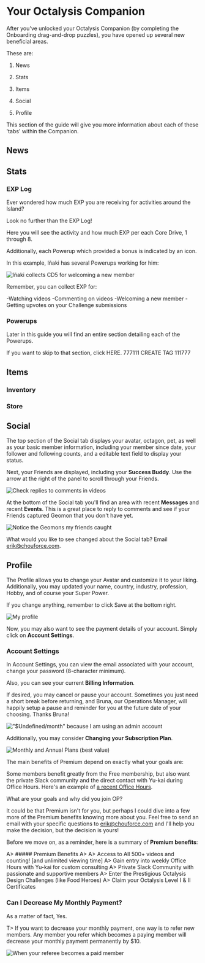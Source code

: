 # Your Octalysis Companion

After you've unlocked your Octalysis Companion (by completing the Onboarding drag-and-drop puzzles), you have opened up several new beneficial areas. 

These are: 

1. News

2. Stats

3. Items

4. Social

5. Profile

This section of the guide will give you more information about each of these 'tabs' within the Companion. 

## News


## Stats


### EXP Log

Ever wondered how much EXP you are receiving for activities around the Island? 

Look no further than the EXP Log!

Here you will see the activity and how much EXP per each Core Drive, 1 through 8.

Additionally, each Powerup which provided a bonus is indicated by an icon. 

In this example, Iñaki has several Powerups working for him: 

![Iñaki collects CD5 for welcoming a new member](/resources/inakiexplog.png)

Remember, you can collect EXP for: 

-Watching videos
-Commenting on videos
-Welcoming a new member
-Getting upvotes on your Challenge submissions


### Powerups

Later in this guide you will find an entire section detailing each of the Powerups. 

If you want to skip to that section, click HERE. 777111 CREATE TAG 111777

## Items

### Inventory 

### Store


## Social 


The top section of the Social tab displays your avatar, octagon, pet, as well as your basic member information, including your member since date, your follower and following counts, and a editable text field to display your status.

Next, your Friends are displayed, including your **Success Buddy**. Use the arrow at the right of the panel to scroll through your Friends.

![Check replies to comments in videos](/resources/socialmessages.png)

At the bottom of the Social tab you'll find an area with recent **Messages** and recent **Events**. This is a great place to reply to comments and see if your Friends captured Geomon that you don't have yet.

![Notice the Geomons my friends caught](/resources/socialevents.png)

What would you like to see changed about the Social tab? Email erik@chouforce.com. 

## Profile

The Profile allows you to change your Avatar and customize it to your liking. Additionally, you may updated your name, country, industry, profession, Hobby, and of course your Super Power. 

If you change anything, remember to click Save at the bottom right.

![My profile](/resources/profile.png)

Now, you may also want to see the payment details of your account. Simply click on **Account Settings**.

### Account Settings

In Account Settings, you can view the email associated with your account, change your password (8-character minimum). 

Also, you can see your current **Billing Information**. 

If desired, you may cancel or pause your account. Sometimes you just need a short break before returning, and Bruna, our Operations Manager, will happily setup a pause and reminder for you at the future date of your choosing. Thanks Bruna!

!["$Undefined/month" because I am using an admin account](/resources/accountsettingsadmin.png)

Additionally, you may consider **Changing your Subscription Plan**.

![Monthly and Annual Plans (best value)](/resources/changesubscription.png)

The main benefits of Premium depend on exactly what your goals are: 

Some members benefit greatly from the Free membership, but also want the private Slack community and the direct contact with Yu-kai during Office Hours. Here's an example of [a recent Office Hours](https://zoom.us/recording/share/Ui8PujK5RWUivT5u99Iqo4-LOcVD8nXsk9l6MEn5yZqwIumekTziMw).

What are your goals and why did you join OP? 

It could be that Premium isn't for you, but perhaps I could dive into a few more of the Premium benefits knowing more about you. Feel free to send an email with your specific questions to erik@chouforce.com and I'll help you make the decision, but the decision is yours!

Before we move on, as a reminder, here is a summary of **Premium benefits**:

A> ##### Premium Benefits
A>
A> Access to All 500+ videos and counting! [and unlimited viewing time]
A> Gain entry into weekly Office Hours with Yu-kai for custom consulting
A> Private Slack Community with passionate and supportive members
A> Enter the Prestigious Octalysis Design Challenges (like Food Heroes)
A> Claim your Octalysis Level I & II Certificates

### Can I Decrease My Monthly Payment?

As a matter of fact, Yes.

T> If you want to decrease your monthly payment, one way is to refer new members. Any member you refer which becomes a paying member will decrease your monthly payment permanently by $10.

![When your referee becomes a paid member](referral.png)

